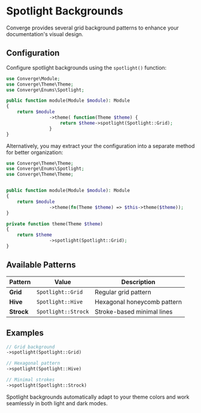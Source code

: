 # Spotlight Backgrounds

Converge provides several grid background patterns to enhance your documentation's visual design.

## Configuration

Configure spotlight backgrounds using the `spotlight()` function:

```php
use Converge\Module;
use Converge\Theme\Theme;
use Converge\Enums\Spotlight;

public function module(Module $module): Module
{
    return $module
                ->theme( function(Theme $theme) {
                    return $theme->spotlight(Spotlight::Grid);
                }
}
```

Alternatively, you may extract your the configuration into a separate method for better organization:

```php
use Converge\Theme\Theme;
use Converge\Enums\Spotlight;
use Converge\Theme\Theme;


public function module(Module $module): Module
{
    return $module
                ->theme(fn(Theme $theme) => $this->theme($theme));
}

private function theme(Theme $theme)
{
    return $theme
                ->spotlight(Spotlight::Grid);
}
```

## Available Patterns

| Pattern | Value | Description |
|---------|-------|-------------|
| **Grid** | `Spotlight::Grid` | Regular grid pattern |
| **Hive** | `Spotlight::Hive` | Hexagonal honeycomb pattern |
| **Strock** | `Spotlight::Strock` | Stroke-based minimal lines |

## Examples

```php
// Grid background
->spotlight(Spotlight::Grid)

// Hexagonal pattern
->spotlight(Spotlight::Hive)

// Minimal strokes
->spotlight(Spotlight::Strock)
```

Spotlight backgrounds automatically adapt to your theme colors and work seamlessly in both light and dark modes.
